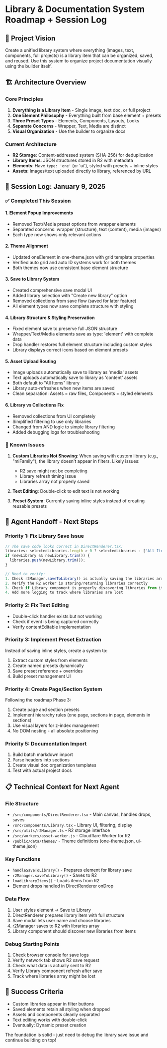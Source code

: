 # Library & Documentation System Roadmap + Session Log

## 🎯 Project Vision
Create a unified library system where everything (images, text, components, full projects) is a library item that can be organized, saved, and reused. Use this system to organize project documentation visually using the builder itself.

## 🏗️ Architecture Overview

### Core Principles
1. **Everything is a Library Item** - Single image, text doc, or full project
2. **One Element Philosophy** - Everything built from base element + presets
3. **Three Preset Types** - Elements, Components, Layouts, Looks
4. **Separate Concerns** - Wrapper, Text, Media are distinct
5. **Visual Organization** - Use the builder to organize docs

### Current Architecture
- **R2 Storage**: Content-addressed system (SHA-256) for deduplication
- **Library Items**: JSON structures stored in R2 with metadata
- **Elements**: Have `type: 'one'` (or 'ui'), styled with presets + inline styles
- **Assets**: Images/text uploaded directly to library, referenced by URL

## 📅 Session Log: January 9, 2025

### ✅ Completed This Session

#### 1. Element Popup Improvements
- Removed Text/Media preset options from wrapper elements
- Separated concerns: wrapper (structure), text (content), media (images)
- Each type now shows only relevant actions

#### 2. Theme Alignment
- Updated oneElement in one-theme.json with grid template properties
- Verified auto grid and auto ID systems work for both themes
- Both themes now use consistent base element structure

#### 3. Save to Library System
- Created comprehensive save modal UI
- Added library selection with "Create new library" option
- Removed collections from save flow (saved for later feature)
- All element types now save complete structure with styling

#### 4. Library Structure & Styling Preservation
- Fixed element save to preserve full JSON structure
- Wrapper/Text/Media elements save as type: 'element' with complete data
- Drop handler restores full element structure including custom styles
- Library displays correct icons based on element presets

#### 5. Asset Upload Routing
- Image uploads automatically save to library as 'media' assets
- Text uploads automatically save to library as 'content' assets
- Both default to "All Items" library
- Library auto-refreshes when new items are saved
- Clean separation: Assets = raw files, Components = styled elements

#### 6. Library vs Collections Fix
- Removed collections from UI completely
- Simplified filtering to use only libraries
- Changed from AND logic to simple library filtering
- Added debugging logs for troubleshooting

### 🐛 Known Issues

1. **Custom Libraries Not Showing**: When saving with custom library (e.g., "miFamily"), the library doesn't appear in filters. Likely issues:
   - R2 save might not be completing
   - Library refresh timing issue
   - Libraries array not properly saved

2. **Text Editing**: Double-click to edit text is not working

3. **Preset System**: Currently saving inline styles instead of creating reusable presets

## 🚀 Agent Handoff - Next Steps

### Priority 1: Fix Library Save Issue
```javascript
// The save code looks correct in DirectRenderer.tsx:
libraries: selectedLibraries.length > 0 ? selectedLibraries : ['All Items']
if (newLibrary && newLibrary.trim()) {
  libraries.push(newLibrary.trim());
}

// Need to verify:
1. Check r2Manager.saveToLibrary() is actually saving the libraries array
2. Verify the R2 worker is storing/returning libraries correctly
3. Check if Library component is properly discovering libraries from items
4. Add more logging to track where libraries are lost
```

### Priority 2: Fix Text Editing
- Double-click handler exists but not working
- Check if event is being captured correctly
- Verify contentEditable implementation

### Priority 3: Implement Preset Extraction
Instead of saving inline styles, create a system to:
1. Extract custom styles from elements
2. Create named presets dynamically
3. Save preset reference + overrides
4. Build preset management UI

### Priority 4: Create Page/Section System
Following the roadmap Phase 3:
1. Create page and section presets
2. Implement hierarchy rules (one page, sections in page, elements in sections)
3. Use visual layers for z-index management
4. No DOM nesting - all absolute positioning

### Priority 5: Documentation Import
1. Build batch markdown import
2. Parse headers into sections
3. Create visual doc organization templates
4. Test with actual project docs

## 📋 Technical Context for Next Agent

### File Structure
- `/src/components/DirectRenderer.tsx` - Main canvas, handles drops, saves
- `/src/components/Library.tsx` - Library UI, filtering, display
- `/src/utils/r2Manager.ts` - R2 storage interface
- `/src/workers/asset-worker.js` - Cloudflare Worker for R2
- `/public/data/themes/` - Theme definitions (one-theme.json, ui-theme.json)

### Key Functions
- `handleSaveToLibrary()` - Prepares element for library save
- `r2Manager.saveToLibrary()` - Saves to R2
- `loadLibraryItems()` - Loads items from R2
- Element drops handled in DirectRenderer onDrop

### Data Flow
1. User styles element → Save to Library
2. DirectRenderer prepares library item with full structure
3. Save modal lets user name and choose libraries
4. r2Manager saves to R2 with libraries array
5. Library component should discover new libraries from items

### Debug Starting Points
1. Check browser console for save logs
2. Verify network tab shows R2 save request
3. Check what data is actually sent to R2
4. Verify Library component refresh after save
5. Track where libraries array might be lost

## 🎯 Success Criteria
- Custom libraries appear in filter buttons
- Saved elements retain all styling when dropped
- Assets and components cleanly separated
- Text editing works with double-click
- Eventually: Dynamic preset creation

The foundation is solid - just need to debug the library save issue and continue building on top!